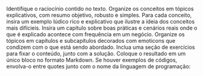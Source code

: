 Identifique o raciocínio contido no texto. Organize os conceitos em tópicos explicativos, com resumo objetivo, robusto e simples. Para cada conceito, insira um exemplo lúdico rico e explicativo que ilustre a ideia dos conceitos mais difícieis. Insira um capítulo sobre boas práticas e cenários reais onde o que é explicado acontece com frequência em um negócio. Organize os tópicos em capítulos e subcapítulos decorados com emoticons que condizem com o que está sendo abordado. Inclua uma seção de exercícios para fixar o conteúdo, junto com a solução. Coloque o resultado em um único bloco no formato Markdown. Se houver exemplos de códigos, envolva-o entre quotes junto com o nome da linguagem de programação: